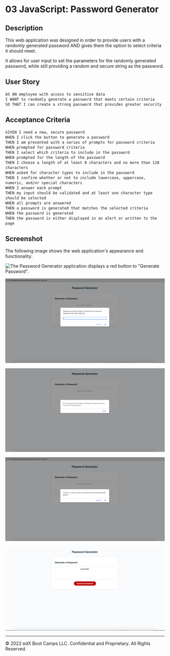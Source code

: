 # 03 JavaScript: Password Generator

## Description

This web application was designed in order to provide users
with a randomly generated password AND gives them the option
to select criteria it should meet. 

It allows for user input to set the parameters for the randomly
generated password, while still providing a random and secure string as the password.


## User Story

```
AS AN employee with access to sensitive data
I WANT to randomly generate a password that meets certain criteria
SO THAT I can create a strong password that provides greater security
```

## Acceptance Criteria

```
GIVEN I need a new, secure password
WHEN I click the button to generate a password
THEN I am presented with a series of prompts for password criteria
WHEN prompted for password criteria
THEN I select which criteria to include in the password
WHEN prompted for the length of the password
THEN I choose a length of at least 8 characters and no more than 128 characters
WHEN asked for character types to include in the password
THEN I confirm whether or not to include lowercase, uppercase, numeric, and/or special characters
WHEN I answer each prompt
THEN my input should be validated and at least one character type should be selected
WHEN all prompts are answered
THEN a password is generated that matches the selected criteria
WHEN the password is generated
THEN the password is either displayed in an alert or written to the page
```

## Screenshot

The following image shows the web application's appearance and functionality:

![The Password Generator application displays a red button to "Generate Password".](./Assets/03-javascript-homework-demo.png)

![Web application displaying prompt for user input on length of password.](./Assets/images/screenshot-prompt-pw-length.png)

![Web application displaying error message if user input does not meet the min and max length of password.](./Assets/images/screenshot-error-pw-length-minmax.png)

![Web application displaying confirm pop up.](./Assets/images/screenshot-confirm-pop-up.png)

![Web application displaying randomly generated password including user's criteria'.](./Assets/images/screenshot-pw-generated.png)

- - -
© 2022 edX Boot Camps LLC. Confidential and Proprietary. All Rights Reserved.
